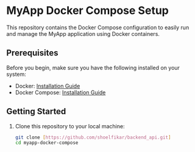 # MyApp Docker Compose Setup

This repository contains the Docker Compose configuration to easily run and manage the MyApp application using Docker containers.

## Prerequisites

Before you begin, make sure you have the following installed on your system:

- Docker: [Installation Guide](https://docs.docker.com/get-docker/)
- Docker Compose: [Installation Guide](https://docs.docker.com/compose/install/)

## Getting Started

1. Clone this repository to your local machine:

   ```bash
   git clone [https://github.com/shoelfikar/backend_api.git]
   cd myapp-docker-compose
